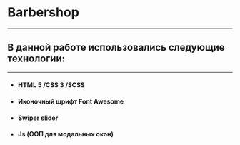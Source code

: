 # Barbershop
____
## В данной работе использовались следующие технологии:
____
* #### HTML 5 /CSS 3 /SCSS
* #### Иконочный шрифт Font Awesome
* #### Swiper slider
* #### Js (ООП для модальных окон)
